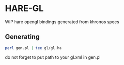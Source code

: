 # HARE-GL 
WIP hare opengl bindings generated from khronos specs 

## Generating

```bash
perl gen.pl | tee gl/gl.ha
```

do not forget to put path to your gl.xml in gen.pl